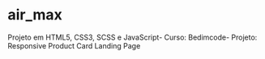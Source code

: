 # air_max
Projeto em HTML5, CSS3, SCSS e JavaScript- Curso: Bedimcode- Projeto: Responsive Product Card Landing Page
